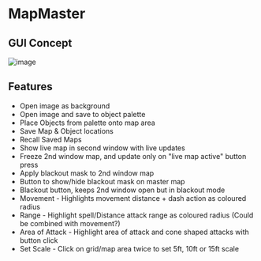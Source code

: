 # MapMaster


## GUI Concept

![image](https://user-images.githubusercontent.com/97303986/182613180-b6b04986-23dd-40ca-b5b4-4d873431d7eb.png)



## Features

- Open image as background
- Open image and save to object palette
- Place Objects from palette onto map area
- Save Map & Object locations
- Recall Saved Maps
- Show live map in second window with live updates
- Freeze 2nd window map, and update only on "live map active" button press
- Apply blackout mask to 2nd window map
- Button to show/hide blackout mask on master map
- Blackout button, keeps 2nd window open but in blackout mode
- Movement - Highlights movement distance + dash action as coloured radius
- Range - Highlight spell/Distance attack range as coloured radius (Could be combined with movement?)
- Area of Attack - Highlight area of attack and cone shaped attacks with button click
- Set Scale - Click on grid/map area twice to set 5ft, 10ft or 15ft scale




 
